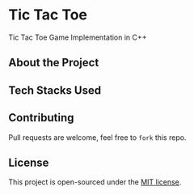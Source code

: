 # Tic Tac Toe
Tic Tac Toe Game Implementation in C++

## About the Project


## Tech Stacks Used


## Contributing
Pull requests are welcome, feel free to ```fork``` this repo.

## License
This project is open-sourced under the [MIT license]().
